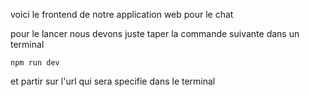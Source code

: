 voici le frontend de notre application web pour le chat 


pour le lancer nous devons juste taper la commande suivante dans un terminal

```
npm run dev
```

et partir sur l'url qui sera specifie dans le terminal


